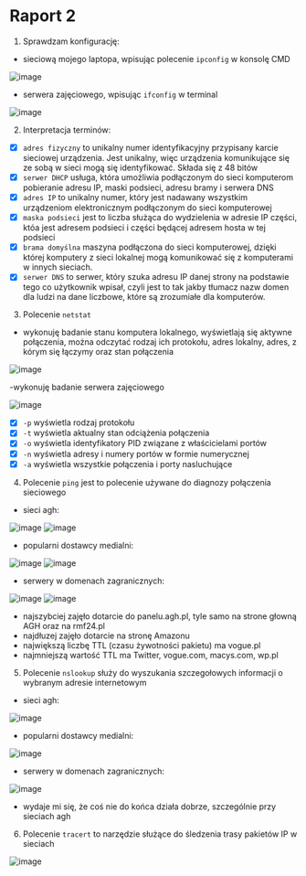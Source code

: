 # Raport 2

1. Sprawdzam konfigurację:
- sieciową mojego laptopa, wpisując polecenie `ipconfig` w konsolę CMD

![image](https://user-images.githubusercontent.com/130842911/232762479-1aa86cce-8217-4e15-bfad-f68aa0217ec6.png)

- serwera zajęciowego, wpisując `ifconfig` w terminal

![image](https://user-images.githubusercontent.com/130842911/232764650-9f0b20ff-4387-45c0-a8b9-dbbc68358f41.png)

2. Interpretacja terminów:
- [x] `adres fizyczny` to unikalny numer identyfikacyjny przypisany karcie sieciowej urządzenia. Jest unikalny, więc urządzenia komunikujące się ze sobą w sieci mogą się identyfikować. Składa się z 48 bitów
- [x] `serwer DHCP` usługa, która umożliwia podłączonym do sieci komputerom pobieranie adresu IP, maski podsieci, adresu bramy i serwera DNS
- [x] `adres IP` to unikalny numer, który jest nadawany wszystkim urządzeniom elektronicznym podłączonym do sieci komputerowej
- [x] `maska podsieci` jest to liczba służąca do wydzielenia w adresie IP części, któa jest adresem podsieci i części będącej adresem hosta w tej podsieci
- [x] `brama domyślna` maszyna podłączona do sieci komputerowej, dzięki której komputery z sieci lokalnej mogą komunikować się z komputerami w innych sieciach.
- [x] `serwer DNS` to serwer, który szuka adresu IP danej strony na podstawie tego co użytkownik wpisał, czyli jest to tak jakby tłumacz nazw domen dla ludzi na dane liczbowe, które są zrozumiałe dla komputerów.

3. Polecenie `netstat`
- wykonuję badanie stanu komputera lokalnego, wyświetlają się aktywne połączenia, można odczytać rodzaj ich protokołu, adres lokalny, adres, z kórym się łączymy oraz stan połączenia

![image](https://user-images.githubusercontent.com/130842911/232771901-2675bb5c-c834-4b70-a4c2-5b19f19f28d8.png)

-wykonuję badanie serwera zajęciowego

![image](https://user-images.githubusercontent.com/130842911/232771557-8eb32546-3fbd-43ce-8466-a6dc21bd8699.png)

- [x] `-p` wyświetla rodzaj protokołu
- [x] `-t` wyświetla aktualny stan odciążenia połączenia
- [x] `-o` wyświetla identyfikatory PID związane z właścicielami portów
- [x] `-n` wyświetla adresy i numery portów w formie numerycznej
- [x] `-a` wyświetla wszystkie połączenia i porty nasluchujące

4. Polecenie `ping` jest to polecenie używane do diagnozy połączenia sieciowego

- sieci agh:

![image](https://user-images.githubusercontent.com/130842911/232782902-7e360440-d644-4a69-93de-693c0e72357e.png)
![image](https://user-images.githubusercontent.com/130842911/232783070-ee1fa3f1-7e37-478e-8bb7-949b5ae152ff.png)

- popularni dostawcy medialni:

![image](https://user-images.githubusercontent.com/130842911/232783966-0ac5c860-6757-4c11-b543-7cf440e32bfd.png)
![image](https://user-images.githubusercontent.com/130842911/232784516-ff56fe48-fce5-44d5-ac37-735467bf9c35.png)

- serwery w domenach zagranicznych:

![image](https://user-images.githubusercontent.com/130842911/232784904-61cfbe49-2fdd-409d-811d-29f953e81af3.png)
![image](https://user-images.githubusercontent.com/130842911/232785208-d18ddc15-95a1-438b-9adb-8a9c83ebc886.png)

- najszybciej zajęło dotarcie do panelu.agh.pl, tyle samo na strone głowną AGH oraz na rmf24.pl
- najdłuzej zajęło dotarcie na stronę Amazonu
- największą liczbę TTL (czasu żywotności pakietu) ma vogue.pl
- najmniejszą wartość TTL ma Twitter, vogue.com, macys.com, wp.pl

5. Polecenie `nslookup` służy do wyszukania szczegołowych informacji o wybranym adresie internetowym

- sieci agh:

![image](https://user-images.githubusercontent.com/130842911/232789187-d9b43c2d-6934-48c4-88ea-2b648ec4004f.png)

- popularni dostawcy medialni:

![image](https://user-images.githubusercontent.com/130842911/232792648-68c3b81c-af5a-4305-a560-e24c76001202.png)

- serwery w domenach zagranicznych:

![image](https://user-images.githubusercontent.com/130842911/232792315-3339e0be-a9fa-400c-ab0c-592ca9881439.png)

- wydaje mi się, że coś nie do końca działa dobrze, szczególnie przy sieciach agh

6. Polecenie `tracert` to narzędzie służące do śledzenia trasy pakietów IP w sieciach

![image](https://user-images.githubusercontent.com/130842911/232795017-4cd2181a-427d-4b13-a363-1a9de9b64f60.png)


